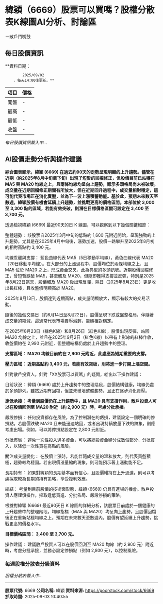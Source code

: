 # 緯穎（6669）股票可以買嗎？股權分散表K線圖AI分析、討論區
－散戶鬥嘴鼓

## 每日股價資訊

**資料日期：
        
            2025/09/02
        ，每天14:00後更新。**

| 項目 | 價格 |
|------|------|
| 開盤 | - |
| 最高 | - |
| 最低 | - |
| 收盤 | - |

*每日股價資訊載入中...*

## AI股價走勢分析與操作建議

**綜合圖表顯示，緯穎 (6669) 在過去約90天的走勢呈現明顯的上升趨勢。儘管在近期（約2025年8月中旬至下旬）出現了短暫的回檔修正，但股價目前已站穩在 MA5 與 MA20 均線之上，且兩條均線均呈向上趨勢，顯示多頭格局尚未被破壞。成交量在近期回檔修正期間有所放大，但在近期回升過程中，成交量相對穩定，這可能代表市場正在消化賣壓，並為下一波上漲積蓄動能。基於此，預期未來數天至數週，緯穎股價有機會延續上升趨勢，並挑戰更高的價格區間。本部位於 3,000 至 3,300 點的區域，若能有效突破，則潛在目標價格區間可設定在 3,400 至 3,700 元。**

透過檢視緯穎 (6669) 最近90天的日 K 線圖，可以觀察到以下幾個關鍵細節：

整體趨勢： 該股票自2025年3月中旬的低點約 1,600 元附近開始，呈現強勁的上升趨勢。尤其是在2025年4月中旬後，漲勢加速，股價一路攀升至2025年8月初的相對高點約 3,400 元。

均線乖離與支撐： 藍色曲線代表 MA5（5日移動平均線），黃色曲線代表 MA20（20日移動平均線）。在大部分的上漲過程中，股價均位於兩條均線之上，且 MA5 位於 MA20 之上，形成黃金交叉，此為典型的多頭訊號。近期股價回檔修正，曾短暫跌破 MA5，甚至觸及 MA20，但隨即獲得支撐並反彈，特別是2025年8月22日當天，股價觸及 MA20 後出現反彈，隔日（2025年8月23日）更是收出長紅棒，且收盤價明顯高於 MA20。

2025年8月13日，股價達到近期高點，成交量明顯放大，顯示有較大的交易活動。

隨後的幾個交易日（約8月14日至8月22日），股價呈現下跌或盤整格局，伴隨著成交量的縮減，這通常代表市場賣壓減輕，籌碼相對穩定。

在2025年8月23日（綠色K線）和8月26日（紅色K線），股價出現反彈，站回 MA20 均線之上，並且在2025年9月2日（紅色K線）以帶有上影線的紅棒作收，收盤價約在 2,990 元附近，但整體結構仍處於上升趨勢中的整理。

**支撐區域： MA20 均線目前約在 2,900 元附近，此處應為短期重要的支撐。**

**壓力區域： 近期高點約 3,400 元，若能有效突破，則將進一步打開上漲空間。**

針對散戶投資人，針對「XX股票可以買嗎」的疑問，給出以下操作建議：

目前狀況： 緯穎 (6669) 處於上升趨勢中的整理階段，股價結構健康，均線仍處於多頭排列。雖然近期有回檔，但並未破壞整體趨勢，且正在逐步消化賣壓。

**逢低承接： 考量到股價仍在上升趨勢中，且 MA20 具有支撐作用，散戶投資人可以在股價回測至 MA20 附近（約 2,900 元）時，考慮分批承接。**

嚴設停損： 任何投資都存在風險，為了控制潛在的虧損，建議設定一個明確的停損點。若股價跌破 MA20 且未能迅速站回，或者出現持續放量下跌的跡象，則應考慮出場。例如，可以將停損點設定在 2,800 元附近。

分批佈局： 避免一次性投入過多資金，可以將總投資金額分成數個部分，分批買入，以降低一次性買在高點的風險。

關注成交量變化： 在股價上漲時，若能伴隨成交量的溫和放大，則代表買盤積極，趨勢較為穩固。若出現價漲量縮的現象，則可能預示著上漲動能不足。

長期持有： 如果對緯穎的長期基本面有信心，且股價維持在上升通道，則可以考慮採取較為長期的持有策略，享受複利效應。

總結： 考量到目前股價的技術面形態，緯穎 (6669) 仍具有進場的機會。散戶投資人應謹慎操作，採取逢低買進、分批佈局、嚴設停損的策略。

根據對緯穎 (6669) 最近90天日 K 線圖的詳細分析，該股票目前處於一個健康的上升趨勢中的整理階段。均線指標（MA5 與 MA20）均呈向上趨勢，且股價回檔後正在重新站穩均線之上。預期在未來數天至數週內，股價有望延續上升趨勢，挑戰更高的價格水平。

**目標價格區間： 3,400 至 3,700 元。**

操作建議： 建議散戶投資人可以在股價回測至 MA20 均線（約 2,900 元）附近時，考慮分批承接，並務必設定停損點（例如 2,800 元），以控制風險。

### 每週股權分散表分級資料

*股權分散表載入中...*

---

**股票代號:** 6669
**公司名稱:** 緯穎
**資料來源:** https://poorstock.com/stock/6669
**抓取時間:** 2025-09-03 10:40:55